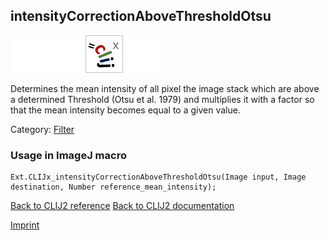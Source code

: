 ## intensityCorrectionAboveThresholdOtsu
<img src="images/mini_empty_logo.png"/><img src="images/mini_empty_logo.png"/><img src="images/mini_clijx_logo.png"/><img src="images/mini_empty_logo.png"/>

Determines the mean intensity of all pixel the image stack which are above a determined Threshold (Otsu et al. 1979) and multiplies it with a factor so that the mean intensity becomes equal to a given value.

Category: [Filter](https://clij.github.io/clij2-docs/reference__filter)

### Usage in ImageJ macro
```
Ext.CLIJx_intensityCorrectionAboveThresholdOtsu(Image input, Image destination, Number reference_mean_intensity);
```


[Back to CLIJ2 reference](https://clij.github.io/clij2-docs/reference)
[Back to CLIJ2 documentation](https://clij.github.io/clij2-docs)

[Imprint](https://clij.github.io/imprint)
